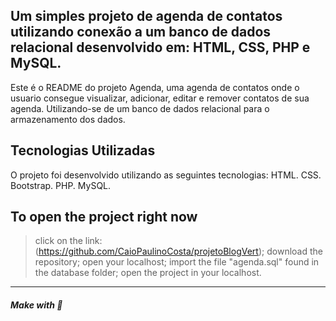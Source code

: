 ## Um simples projeto de agenda de contatos utilizando conexão a um banco de dados relacional desenvolvido em: HTML, CSS, PHP e MySQL.

Este é o README do projeto Agenda, uma agenda de contatos onde o usuario consegue visualizar, adicionar, editar e remover contatos de sua agenda. Utilizando-se de um banco de dados relacional para o armazenamento dos dados.

## Tecnologias Utilizadas
O projeto foi desenvolvido utilizando as seguintes tecnologias:
HTML.
CSS.
Bootstrap.
PHP.
MySQL.

## To open the project right now
> click on the link: (https://github.com/CaioPaulinoCosta/projetoBlogVert);
> download the repository;
> open your localhost;
> import the file "agenda.sql" found in the database folder;
> open the project in your localhost.

--- 

##### Make with 🧠
